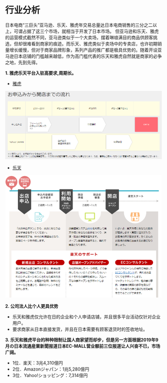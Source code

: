 # 行业分析

日本电商“三巨头”亚马逊、乐天、雅虎年交易总量达日本电商销售的三分之二以上，可谓占据了这三个市场，就相当于开发了日本市场。 但亚马逊和乐天、雅虎的运营模式截然不同，亚马逊类似于一个大卖场，摆着琳琅满目的商品供顾客挑选，但却很难看到商家的痕迹。而乐天、雅虎类似于卖场中的专卖店，也许初期销量增长缓慢，但对于商家品牌形象，系列产品的推广都是极具优势的。随着开设亚马逊日本店铺的门槛越来越低，作为高门槛代表的乐天和雅虎自然就是商家的必争之地，先到先得。

 **1. 雅虎乐天平台入驻高要求,周期长。**

* [雅虎](https://business-ec.yahoo.co.jp/shopping/attention/)

![&#x96C5;&#x864E;&#x5E97;&#x94FA;&#x6CE8;&#x518C;](https://raw.githubusercontent.com/a1609jk/Typora-Picgo/master/imgs/20201028183509.png)

* [乐天](https://www.rakuten.co.jp/ec/open/attention/?l-id=PC_open_to_attention)

![&#x4E50;&#x5929;&#x5E97;&#x94FA;&#x6CE8;&#x518C;](https://raw.githubusercontent.com/a1609jk/Typora-Picgo/master/imgs/20201028165101.png)

**2. 公司法人比个人更具优势**

* 乐天和雅虎仅允许在日的企业和个人申请店铺，并且很多平台活动仅针对企业用户。
* 要求商家从日本直接发货，并且在日本需要有顾客退货时的签收地址。

**3. 乐天和雅虎平台的种种限制让国人商家望而却步，但是另一方面根据2019年9月の日本流通産業新聞报道日本EC-MALL营业额前三位报道让人兴奋不已，市场广阔。**

* 1位．楽天：3兆4,310億円
* 2位．Amazonジャパン：1兆5,280億円
* 3位．Yahoo!ショッピング：7,314億円


